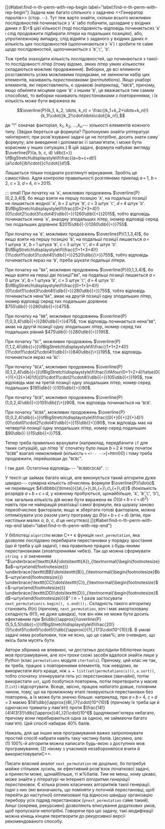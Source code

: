 []{#label:find-n-th-perm-with-rep-begin
label="label:find-n-th-perm-with-rep-begin"} Задача має багато спільного
з задачею \<\<Генератор паролiв\>\> (стор. --). Тут теж варто знайти,
скільки всього можливих послідовностей починається з '`A`' іабо
побачити, щозадане у вхідних даних $n$ $\<$ цієї кількості (тоді
послідовність-відповідь починаєтьсяз '`A`' і слід продовжити підбирати
літери на подальших позиціях), або, упротилежному випадку, слід відняти
з заданого у вхідних даних $n$ кількість цих послідовностей
(щопочинаються з '`A`') і зробити те са́ме щодо послідовностей,
щопочинаються з '`B`','`C`', '`D`'.

Тож треба знаходити кількість послідовностей, що починаються з такої-то
послідовності літер (ітому відомо, зяких літер уяких кількостях
складаються можливі продовження). Виборки, де всі елементи розставляють
усіма можливими порядками, не змінюючи набір цих елементів, називають
*перестановками* (*permutations*). Якщо унаборі елементів, які
переставляють, є однакові (наприклад, "`ABCB`", причому, якщо обміняти
місцями одне '`B`' з іншим '`B`', це вважається тим самим способом), то
виборки називають *перестановками з повтореннями*, і їх кількість може
бути виражена як

$$\overline{P}(k_1, k_2, \dots, k_n) = \frac{(k_1+k_2+\dots+k_n)!}{k_1!\cdot{}k_2!\cdot\ldots\cdot{}k_n!},$$

де "!" означає факторіал, $k_1$, $k_2$, ...,$k_n$--- кількості елементів
кожного типу. (Звідки береться ця формула? Пропонуємо знайти улітературі
чиІнтернеті; при розв'язуванні задачі це не потрібне, досить знати саму́
формулу; але виведення і допомагає її запам'ятати, і може бути корисним
у інших ситуаціях.) В цій задачі, формула набуває вигляду
$\overline{P}(a, b, c, d) \dib{{=}} \ifBigStretch\displaystyle\fi\frac{(a+b+c+d)!}{a!\cdot{}b!\cdot{}c!\cdot{}d!}$.

Лишається тільки поєднати розглянуті міркування. Зробіть це самостійно.
Адля контролю правильності розглянемо приклад ${a\,{=}\,1}$,
${b\,{=}\,2}$, ${c\,{=}\,3}$, ${d\,{=}\,4}$, ${n\,{=}\,2015}$.

::: small
При початку на '`A`', можливих продовжень $\overline{P}(0,2,3,4)$, бо
якщо взяти на першу позицію '`A`', на подальші позиції не лишається
жодної '`A`', ${b\,{=}\,2}$ штук '`B`', ${c\,{=}\,3}$ штук '`C`',
${d\,{=}\,4}$ штук '`D`'.
$\ifBigStretch\displaystyle\fi\frac{(0+2+3+4)!}{0!\cdot2!\cdot3!\cdot4!}\dib{{=}}1260\dib{{<}}2015$,
тобто відповідь починається нена '`A`', анаодну зподальших літер, іномер
відповіді серед тих подальших дорівнює $2015\dib{{-}}1260\dib{{=}}755$.

При початку на '`B`', можливих продовжень $\overline{P}(1,1,3,4)$, бо
якщо взяти на першу позицію '`B`', на подальші позиції лишається
${a\,{=}\,1}$ штука '`A`', ${b\,{=}\,1}$ штука '`B`',
${c\,{=}\,3}$ штук '`C`', ${d\,{=}\,4}$ штук '`D`'.
$\ifBigStretch\displaystyle\fi\frac{(1+1+3+4)!}{1!\cdot1!\cdot3!\cdot4!}\dib{{=}}2520\dib{{\>}}755$,
тобто відповідь починається якраз на '`B`', ітреба шукати подальші
літери.

При початку на "`BA`", можливих продовжень $\overline{P}(0,1,3,4)$, бо
якщо взяти на перші дві позиції"`BA`", на подальші позиції лишається
${a\,{=}\,0}$ штук '`A`', ${b\,{=}\,1}$ штука '`B`',
${c\,{=}\,3}$ штук '`C`', ${d\,{=}\,4}$ штук '`D`'.
$\ifBigStretch\displaystyle\fi\frac{(0+1+3+4)!}{0!\cdot1!\cdot3!\cdot4!}\dib{{=}}280\dib{{<}}755$,
тобто відповідь починається нена"`BA`", амає на другій позиції одну
зподальших літер, іномер відповіді серед тих подальших дорівнює
$755\dib{{-}}280\dib{{=}}475$.

При початку на "`BB`", можливих продовжень
$\overline{P}(1,0,3,4)\dib{{=}}280\dib{{<}}475$, тож відповідь
починається нена"`BB`", амає на другій позиції одну зподальших літер,
іномер серед тих подальших рівний $475\dib{{-}}280\dib{{=}}195$.

При початку "`BС`", можливих продовжень
$\overline{P}(1,1,2,4)\dib{{=}}\ifBigStretch\displaystyle\fi\frac{(1+1+2+4)!}{1!\cdot1!\cdot2!\cdot4!}\dib{{=}}840\dib{{\>}}195$,
тож відповідь починається якраз на '`BC`'.

При початку "`BСA`", можливих продовжень
$\overline{P}(0,1,2,4)\dib{{=}}\ifBigStretch\displaystyle\fi\frac{\ifAfour(0+1+2+4)!\else(0{+}1{+}2{+}4)!\fi}{0!\cdot1!\cdot2!\cdot4!}\dib{{=}}105\dib{{<}}195$,
тож відповідь має на третій позиції одну зподальших літер, номер серед
подальших $195\dib{{-}}105\dib{{=}}90$.

При початку "`BСB`", можливих продовжень
$\overline{P}(1,0,2,4)\dib{{=}}105\dib{{\>}}90$, тож відповідь
починається на '`BCB`'.

При початку "`BСBA`", можливих продовжень
$\overline{P}(0,0,2,4)\dib{{=}}\ifBigStretch\displaystyle\fi\frac{(0{+}0{+}2{+}4)!}{0!\cdot0!\cdot2!\cdot4!}\dib{{=}}15\dib{{<}}90$,
тож відповідь має на четвертій позиції одну зподальших літер, номер
серед подальших $90\dib{{-}}15\dib{{=}}75$.

Тепер треба правильно врахувати (наприклад, передбачити `if` для таких
ситуацій), що літер '`B`' спочатку було лише ${b\,{=}\,2}$ й тому
початок "`BСBB`" взагалі неможливий
(кількість$\,$=$\,$`<!-- -->`{=html}0) і тому треба продовжити,
перейшовши до "`BСBC`".

І так далі. Остато́чна відповідь--- "`BCBDDCDCAD`".
:::

У тексті це займає багато місця, але виконується такий алгоритм дуже
швидко--- сумарна кількість обчислень формули $\overline{P}(\dots)$
не перевищує $4\dibbb{{\times}}{(a\,{+}\,b\,{+}\,c\,{+}\,d)}$
(бокількість розрядів ${a\,{+}\,b\,{+}\,c\,{+}\,d}$, у кожному
пробуються, щонайбільше, '`A`', '`B`','`C`', '`D`'), тож загальна
кількість дій може бути виражена як ${O((a\,{+}\,b\,{+}\,c\,{+}\,d)^2)}$
навіть при не найкращій реалізації самої формули, яка щоразу заново
переобчислює факторіали; якщо ж зберігати готові факторіали, можна
оптимізувати усю разом узяту програму до
${\Theta(a\,{+}\,b\,{+}\,c\,{+}\,d)}$ (втім, при настільки малих $a$,
$b$, $c$, $d$ це несуттєво).[]{#label:find-n-th-perm-with-rep-end
label="label:find-n-th-perm-with-rep-end"}

У бібліотеці `algorithm` мови C++ є функція `next_permutation`, яка
дозволяє послідовно перебирати перестановки у порядку зростання (що й
треба у цій задачі), і яка правильно працює з будь-якими перестановками
(зповтореннями чибез). Так що можна сформувати `string s` зі значенням
"$\underbrace{\texttt{AA}\dots\texttt{A}}_{\textnormal{\begin{footnotesize}$a$~штук\end{footnotesize}}}
\underbrace{\texttt{BB}\dots\texttt{B}}_{\textnormal{\begin{footnotesize}$b$~штук\end{footnotesize}}}
\underbrace{\texttt{CC}\dots\texttt{C}}_{\textnormal{\begin{footnotesize}$c$~штук\end{footnotesize}}}
\underbrace{\texttt{DD}\dots\texttt{D}}_{\textnormal{\begin{footnotesize}$d$~штук\end{footnotesize}}}$"
і $n{-}1$ разів застосувати `next_permutation(s.begin(), s.end());`.
Складність такого алгоритму становить $\Theta(n)$ (причому,
`next_permutation`, хоч і має амортизовану складність $\Theta(1)$,
не дуже швидка), тож він ніяк не може бути досить ефективним при
$n\dib{{\approx}}\overline{P}(5,5,5,5)\dib{{=}}\ifBigStretch\displaystyle\fi\frac{20!}{5!\cdot5!\cdot5!\cdot5!}\dib{{\approx}}{1{,}173\cdot10^{10}}$.
В умові задачі нема розбаловки, тож не ясно, що це са́ме%; але очевидно,
що якісь бали мусять бути.

Автори збірника не впевнені, чи достатньо дослідили бібліотеки інших мов
програмування, але хоч трохи схожі засоби вдалося знайти лише у Python
(клас `permutations` модуля `itertools`). Причому, цей клас не так,
як треба, працює з повтореннями елементів, тож невідомо, як використати
його краще, ніж `a = list(set(permutations(s)))`, `a.sort()`, тобто
спочатку згенерувати геть усі перестановки (звичайні), потім використати
`set`, щоб позбутися повторень, потім перетворити у масив (`list`) і
відсортувати. Всеце, звісно, працює *набагато* довше, головним чином,
тому́, що на проміжному етапі генеруються перестановки без повторень, а
їх може бути значно більше: наприклад, при ${a\,{=}\,b\,{=}\,4}$,
${c\,{=}\,d\,{=}\,3}$ маємо $14!\dib{{\approx}}8{,}7{\cdot}10^{10}$
(причому їх треба ще й одночасно тримати у пам'яті) проти
$\frac{14!}{4!4!3!3!}\dib{{\approx}}4{,}2{\cdot}10^6$ (щодлякомп'ютера
небагато, причому вони перебираються одна за одною, не займаючи багато
пам'яті). Цей спосіб набирає 40% балів.

Нажаль, для ще інших мов програмування важко запропонувати простий
спосіб набрати навіть таку частину балів. Цесумно, але: (1) 100%-й
алгоритм можна написати будь-якою з доступних мов програмування;
(2) нікому з учасників незаборонялося вчити й використовуватиC++.

Писати власний аналог `next_permutation` не доцільно, бо потребу́є майже
стількиж зусиль, як ефективний розв'язок початкової задачі, а принести
може, щонайбільше, ті ж%балів. Тим не менш, кому цікаво, може знайти у
літературі чи Інтернеті *алгоритми генерації перестановок*. Є кілька
різних класичних алгоритмів такої генерації. І*одні* з них (які
визначають, що поміняти у поточній перестановці, щоб перейти до
наступної) оптимізовані під відносно швидшу організацію перебору усіх
підряд перестановок (у`next_permutation` са́ме такий). А*інші* (зокрема,
рекурсивні) дозволяють вписування додаткових умов, щоб пропускати
непотрібні. Говорячи про цю задачу, такі модифікації можна кінець кінцем
перетворити до рекурсивної версії рекомендованого способу.
